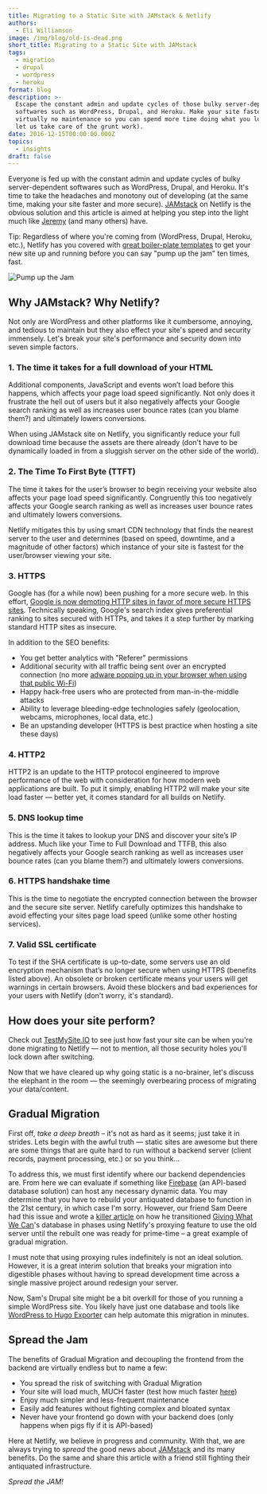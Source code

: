 ```yaml
---
title: Migrating to a Static Site with JAMstack & Netlify
authors:
  - Eli Williamson
image: /img/blog/old-is-dead.png
short_title: Migrating to a Static Site with JAMstack
tags:
  - migration
  - drupal
  - wordpress
  - heroku
format: blog
description: >-
  Escape the constant admin and update cycles of those bulky server-dependent
  softwares such as WordPress, Drupal, and Heroku. Make your site faster with
  virtually no maintenance so you can spend more time doing what you love (and
  let us take care of the grunt work).
date: 2016-12-15T00:00:00.000Z
topics:
  - insights
draft: false
---
```

Everyone is fed up with the constant admin and update cycles of bulky server-dependent softwares such as WordPress, Drupal, and Heroku. It's time to take the headaches and monotony out of developing (at the same time, making your site faster and more secure). [JAMstack](https://jamstack.org/) on Netlify is the obvious solution and this article is aimed at helping you step into the light much like [Jeremy](https://www.tenfourty.com/2015/11/16/moving-from-wordpress-to-a-static-site-using-hugo-and-netlify/) (and many others) have.

Tip: Regardless of where you're coming from (WordPress, Drupal, Heroku, etc.), Netlify has you covered with [great boiler-plate templates](https://templates.netlify.com) to get your new site up and running before you can say "pump up the jam" ten times, fast.

![Pump up the Jam](/img/blog/pump-up-the-jam.png)

## Why JAMstack? Why Netlify?

Not only are WordPress and other platforms like it cumbersome, annoying, and tedious to maintain but they also effect your site's speed and security immensely. Let's break your site's performance and security down into seven simple factors.

### 1. The time it takes for a full download of your HTML

Additional components, JavaScript and events won’t load before this happens, which affects your page load speed significantly. Not only does it frustrate the hell out of users but it also negatively affects your Google search ranking as well as increases user bounce rates (can you blame them?) and ultimately lowers conversions.

When using JAMstack site on Netlify, you significantly reduce your full download time because the assets are there already (don't have to be dynamically loaded in from a sluggish server on the other side of the world).

### 2. The Time To First Byte (TTFT)

The time it takes for the user’s browser to begin receiving your website also affects your page load speed significantly. Congruently this too negatively affects your Google search ranking as well as increases user bounce rates and ultimately lowers conversions.

Netlify mitigates this by using smart CDN technology that finds the nearest server to the user and determines (based on speed, downtime, and a magnitude of other factors) which instance of your site is fastest for the user/browser viewing your site.

### 3. HTTPS

Google has (for a while now) been pushing for a more secure web. In this effort, [Google is now demoting HTTP sites in favor of more secure HTTPS sites](https://nakedsecurity.sophos.com/2016/09/09/google-to-slap-warnings-on-non-https-sites/). Technically speaking, Google's search index gives preferential ranking to sites secured with HTTPs, and takes it a step further by marking standard HTTP sites as insecure.

In addition to the SEO benefits:

* You get better analytics with "Referer" permissions
* Additional security with all traffic being sent over an encrypted connection (no more [adware popping up in your browser when using that public Wi-Fi](http://arstechnica.com/tech-policy/2014/09/why-comcasts-javascript-ad-injections-threaten-security-net-neutrality/))
* Happy hack-free users who are protected from man-in-the-middle attacks
* Ability to leverage bleeding-edge technologies safely (geolocation, webcams, microphones, local data, etc.)
* Be an upstanding developer (HTTPS is best practice when hosting a site these days)

### 4. HTTP2

HTTP2 is an update to the HTTP protocol engineered to improve performance of the web with consideration for how modern web applications are built. To put it simply, enabling HTTP2 will make your site load faster — better yet, it comes standard for all builds on Netlify.

### 5. DNS lookup time

This is the time it takes to lookup your DNS and discover your site’s IP address. Much like your Time to Full Download and TTFB, this also negatively affects your Google search ranking as well as increases user bounce rates (can you blame them?) and ultimately lowers conversions.

### 6. HTTPS handshake time

This is the time to negotiate the encrypted connection between the browser and the secure site server. Netlify carefully optimizes this handshake to avoid effecting your sites page load speed (unlike some other hosting services).

### 7. Valid SSL certificate

To test if the SHA certificate is up-to-date, some servers use an old encryption mechanism that’s no longer secure when using HTTPS (benefits listed above). An obsolete or broken certificate means your users will get warnings in certain browsers. Avoid these blockers and bad experiences for your users with Netlify (don't worry, it's standard).

## How does your site perform?

Check out [TestMySite.IO](https://testmysite.io/) to see just how fast your site can be when you're done migrating to Netlify — not to mention, all those security holes you'll lock down after switching.

Now that we have cleared up why going static is a no-brainer, let's discuss the elephant in the room — the seemingly overbearing process of migrating your data/content.

## Gradual Migration

First off, _take a deep breath_ – it's not as hard as it seems; just take it in strides. Lets begin with the awful truth — static sites are awesome but there are some things that are quite hard to run without a backend server (client records, payment processing, etc.) or so you think...

To address this, we must first identify where our backend dependencies are. From here we can evaluate if something like [Firebase](https://firebase.google.com/) (an API-based database solution) can host any necessary dynamic data. You may determine that you have to rebuild your antiquated database to function in the 21st century, in which case I'm sorry. However, our friend Sam Deere had this issue and wrote a [killer article](https://www.netlify.com/blog/2016/03/10/go-static-without-losing-your-server/) on how he transitioned [Giving What We Can](https://www.givingwhatwecan.org/)'s database in phases using Netlify's proxying feature to use the old server until the rebuilt one was ready for prime-time – a great example of gradual migration.

I must note that using proxying rules indefinitely is not an ideal solution. However, it is a great interim solution that breaks your migration into digestible phases without having to spread development time across a single massive project around redesign your server.

Now, Sam's Drupal site might be a bit overkill for those of you running a simple WordPress site. You likely have just one database and tools like [WordPress to Hugo Exporter](https://github.com/SchumacherFM/wordpress-to-hugo-exporter) can help automate this migration in minutes.

## Spread the Jam

The benefits of Gradual Migration and decoupling the frontend from the backend are virtually endless but to name a few:

* You spread the risk of switching with Gradual Migration
* Your site will load much, MUCH faster (test how much faster [here](http://testmysite.io))
* Enjoy much simpler and less-frequent maintenance
* Easily add features without fighting complex and bloated syntax
* Never have your frontend go down with your backend does (only happens when pigs fly if it is API-based)

Here at Netlify, we believe in progress and community. With that, we are always trying to _spread_ the good news about [JAMstack](https://jamstack.org/) and its many benefits. Do the same and share this article with a friend still fighting their antiquated infrastructure.

_Spread the JAM!_
